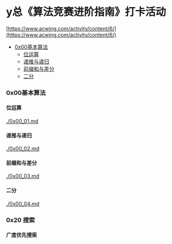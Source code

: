 # y总《算法竞赛进阶指南》打卡活动
[https://www.acwing.com/activity/content/6/](https://www.acwing.com/activity/content/6/)

<!-- @import "[TOC]" {cmd="toc" depthFrom=3 depthTo=6 orderedList=false} -->
<!-- code_chunk_output -->

- [0x00基本算法](#0x00基本算法)
  - [位运算](#位运算)
  - [递推与递归](#递推与递归)
  - [前缀和与差分](#前缀和与差分)
  - [二分](#二分)

<!-- /code_chunk_output -->


### 0x00基本算法

#### 位运算
[./0x00_01.md](./0x00_01.md)

#### 递推与递归
[./0x00_02.md](./0x00_02.md)

#### 前缀和与差分
[./0x00_03.md](./0x00_03.md)

#### 二分
[./0x00_04.md](./0x00_04.md)

### 0x20 搜索

#### 广度优先搜索
